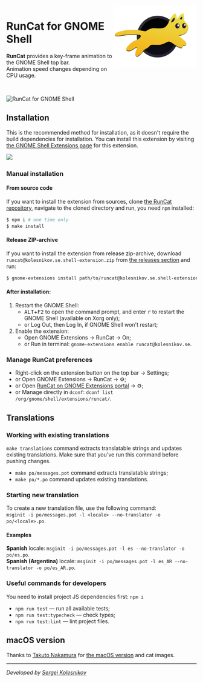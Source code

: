<img height="165" src="src/resources/se.kolesnikov.runcat.svg" alt="RunCat for GNOME Shell Logo" align="right" />

# RunCat for GNOME Shell

**RunCat** provides a key-frame animation to the GNOME Shell top bar. \
Animation speed changes depending on CPU usage.

<br />

![RunCat for GNOME Shell](assets/runcat-header.gif)

## Installation

This is the recommended method for installation, as it doesn't require the build dependencies for installation. You can install this extension by visiting [the GNOME Shell Extensions page](https://extensions.gnome.org/extension/2986/runcat/) for this extension.

[<img src="assets/get-it-on-ego.png" height="100">](https://extensions.gnome.org/extension/2986/runcat/)

### Manual installation

#### From source code
If you want to install the extension from sources, clone [the RunCat repository](https://github.com/win0err/gnome-runcat), navigate to the cloned directory and run, you need `npm` installed:
```bash
$ npm i # one time only
$ make install
```

#### Release ZIP-archive
If you want to install the extension from release zip-archive,
download `runcat@kolesnikov.se.shell-extension.zip` from [the releases section](https://github.com/win0err/gnome-runcat/releases) and run:
```bash
$ gnome-extensions install path/to/runcat@kolesnikov.se.shell-extension.zip --force
```

#### After installation:
1. Restart the GNOME Shell:
    - <kbd>ALT</kbd>+<kbd>F2</kbd> to open the command prompt, and enter <kbd>r</kbd> to restart the GNOME Shell (available on Xorg only);
    - or Log Out, then Log In, if GNOME Shell won't restart;
2. Enable the extension:
    - Open GNOME Extensions → RunCat → On;
    - or Run in terminal: `gnome-extensions enable runcat@kolesnikov.se`.


### Manage RunCat preferences
- Right-click on the extension button on the top bar → Settings;
- or Open GNOME Extensions → RunCat → ⚙️;
- or Open [RunCat on GNOME Extensions portal](https://extensions.gnome.org/extension/2986/runcat/) → ⚙️;
- or Manage directly in `dconf`: `dconf list /org/gnome/shell/extensions/runcat/`.

## Translations

### Working with existing translations

`make translations` command extracts translatable strings and updates existing translations.
Make sure that you've run this command before pushing changes.

- `make po/messages.pot` command extracts translatable strings;
- `make po/*.po` command updates existing translations.

### Starting new translation

To create a new translation file, use the following command: \
`msginit -i po/messages.pot -l <locale> --no-translator -o po/<locale>.po`.

#### Examples
**Spanish** locale: `msginit -i po/messages.pot -l es --no-translator -o po/es.po`. \
**Spanish (Argentina)** locale: `msginit -i po/messages.pot -l es_AR --no-translator -o po/es_AR.po`.

### Useful commands for developers

You need to install project JS dependencies first: `npm i`

- `npm run test` — run all available tests;
- `npm run test:typecheck` — check types;
- `npm run test:lint` — lint project files.

## macOS version
Thanks to [Takuto Nakamura](https://github.com/Kyome22/menubar_runcat) for [the macOS version](https://kyome.io/runcat/index.html) and cat images.

---
_Developed by [Sergei Kolesnikov](https://github.com/win0err)_
